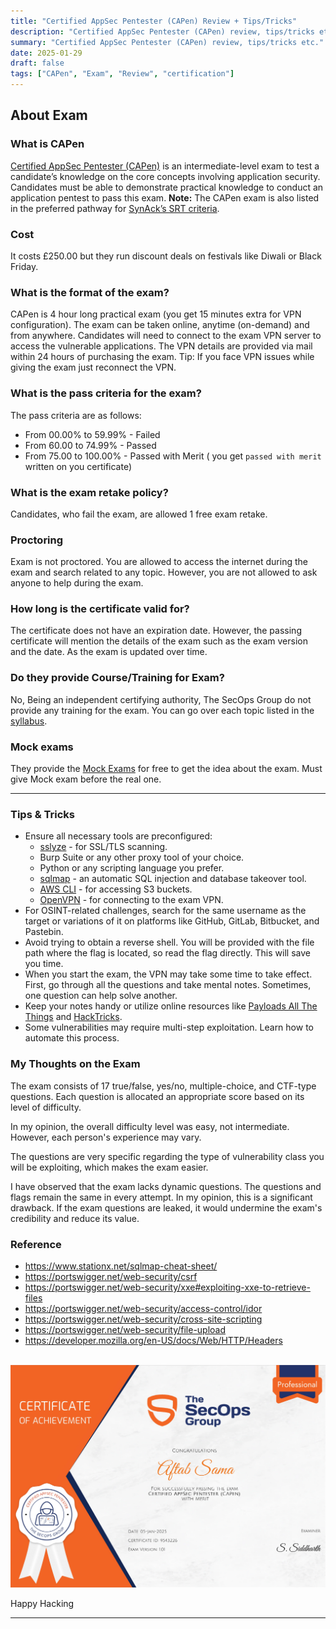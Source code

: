 ```yaml
---
title: "Certified AppSec Pentester (CAPen) Review + Tips/Tricks"
description: "Certified AppSec Pentester (CAPen) review, tips/tricks etc."
summary: "Certified AppSec Pentester (CAPen) review, tips/tricks etc."
date: 2025-01-29
draft: false
tags: ["CAPen", "Exam", "Review", "certification"]
---
```


## About Exam

### What is CAPen

[Certified AppSec Pentester (CAPen)](https://secops.group/product/certified-appsec-pentester/) is an intermediate-level exam to test a candidate’s knowledge on the core concepts involving application security. Candidates must be able to demonstrate practical knowledge to conduct an application pentest to pass this exam.
**Note:** The CAPen exam is also listed in the preferred pathway for [SynAck’s SRT criteria](https://www.synack.com/red-team/pathways/).

### Cost

It costs £250.00 but they run discount deals on festivals like Diwali or Black Friday.

### What is the format of the exam?

CAPen is 4 hour long practical exam (you get 15 minutes extra for VPN configuration). The exam can be taken online, anytime (on-demand) and from anywhere. Candidates will need to connect to the exam VPN server to access the vulnerable applications. The VPN details are provided via mail within 24 hours of purchasing the exam.
Tip: If you face VPN issues while giving the exam just reconnect the VPN.

### What is the pass criteria for the exam?

The pass criteria are as follows:
- From 00.00% to 59.99% - Failed
- From 60.00 to 74.99% - Passed
- From 75.00 to 100.00% - Passed with Merit ( you get `passed with merit` written on you certificate)

### What is the exam retake policy?

Candidates, who fail the exam, are allowed 1 free exam retake.

### Proctoring

Exam is not proctored. You are allowed to access the internet during the exam and search related to any topic. However, you are not allowed to ask anyone to help during the exam.

### How long is the certificate valid for?

The certificate does not have an expiration date. However, the passing certificate will mention the details of the exam such as the exam version and the date. As the exam is updated over time.

### Do they provide Course/Training for Exam?

No, Being an independent certifying authority, The SecOps Group do not provide any training for the exam. You can go over each topic listed in the [syllabus](https://secops.group/product/certified-appsec-pentester/#:~:text=Free-,Exam%20Syllabus,-The%20exam%20will).

### Mock exams

They provide the [Mock Exams](https://secops.group/free-mock-pentesting-exams/) for free to get the idea about the exam. Must give Mock exam before the real one.

---

### Tips & Tricks

- Ensure all necessary tools are preconfigured:
	- [sslyze](https://github.com/nabla-c0d3/sslyze) - for SSL/TLS scanning.
	- Burp Suite or any other proxy tool of your choice.
	- Python or any scripting language you prefer.
	- [sqlmap](https://github.com/sqlmapproject/sqlmap) - an automatic SQL injection and database takeover tool.
	- [AWS CLI](https://docs.aws.amazon.com/cli/latest/userguide/getting-started-install.html) - for accessing S3 buckets.
	- [OpenVPN](https://openvpn.net/community-downloads/) - for connecting to the exam VPN.
- For OSINT-related challenges, search for the same username as the target or variations of it on platforms like GitHub, GitLab, Bitbucket, and Pastebin.
- Avoid trying to obtain a reverse shell. You will be provided with the file path where the flag is located, so read the flag directly. This will save you time.
- When you start the exam, the VPN may take some time to take effect. First, go through all the questions and take mental notes. Sometimes, one question can help solve another.
- Keep your notes handy or utilize online resources like [Payloads All The Things](https://swisskyrepo.github.io/PayloadsAllTheThings/) and [HackTricks](https://book.hacktricks.wiki/en/pentesting-web/web-vulnerabilities-methodology.html).
- Some vulnerabilities may require multi-step exploitation. Learn how to automate this process.

### My Thoughts on the Exam

The exam consists of 17 true/false, yes/no, multiple-choice, and CTF-type questions. Each question is allocated an appropriate score based on its level of difficulty.

In my opinion, the overall difficulty level was easy, not intermediate. However, each person's experience may vary.

The questions are very specific regarding the type of vulnerability class you will be exploiting, which makes the exam easier.

I have observed that the exam lacks dynamic questions. The questions and flags remain the same in every attempt. In my opinion, this is a significant drawback. If the exam questions are leaked, it would undermine the exam's credibility and reduce its value.

### Reference

- https://www.stationx.net/sqlmap-cheat-sheet/
- https://portswigger.net/web-security/csrf
- https://portswigger.net/web-security/xxe#exploiting-xxe-to-retrieve-files
- https://portswigger.net/web-security/access-control/idor
- https://portswigger.net/web-security/cross-site-scripting
- https://portswigger.net/web-security/file-upload
- https://developer.mozilla.org/en-US/docs/Web/HTTP/Headers

<br>

<img src="images/aftab-sama-certified-appsec-pentester-capen.webp">

<br>

Happy Hacking

---
